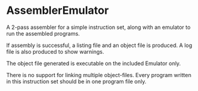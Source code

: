 # AssemblerEmulator

A 2-pass assembler for a simple instruction set, along with an emulator to run the assembled programs.

If assembly is successful, a listing file and an object file is produced. A log file is also produced to show warnings.

The object file generated is executable on the included Emulator only.

There is no support for linking multiple object-files. Every program written in this instruction set should be in one program file only. 
 

